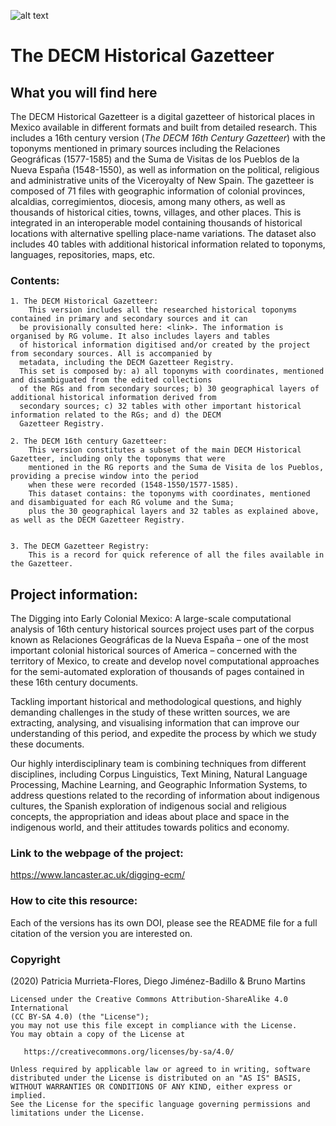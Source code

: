 ![alt text](https://www.lancaster.ac.uk/digging-ecm/wp-content/uploads/2018/04/Logo-sticky-header-345.png  "Digging into Early Colonial Mexico Logo")
# The DECM Historical Gazetteer

## What you will find here
The DECM Historical Gazetteer is a digital gazetteer of historical places in Mexico available in different formats and built from detailed research. This includes a 16th century version (*The DECM 16th Century Gazetteer*) with the toponyms mentioned in primary sources including the Relaciones Geográficas (1577-1585) and the Suma de Visitas de los Pueblos de la Nueva España (1548-1550), as well as information on the political, religious and administrative units of the Viceroyalty of New Spain. 
The gazetteer is composed of 71 files with geographic information of colonial provinces, alcaldias, corregimientos, diocesis, among many others, as well as thousands of historical cities, towns, villages, and other places. This is integrated in an interoperable model containing thousands of historical locations with alternative spelling place-name variations. The dataset also includes 40 tables with additional historical information related to toponyms, languages, repositories, maps, etc.

### Contents:
``` 
1. The DECM Historical Gazetteer: 
	This version includes all the researched historical toponyms contained in primary and secondary sources and it can 
  be provisionally consulted here: <link>. The information is organised by RG volume. It also includes layers and tables 
  of historical information digitised and/or created by the project from secondary sources. All is accompanied by 
  metadata, including the DECM Gazetteer Registry. 
  This set is composed by: a) all toponyms with coordinates, mentioned and disambiguated from the edited collections 
  of the RGs and from secondary sources; b) 30 geographical layers of additional historical information derived from 
  secondary sources; c) 32 tables with other important historical information related to the RGs; and d) the DECM 
  Gazetteer Registry.
  
2. The DECM 16th century Gazetteer:
	This version constitutes a subset of the main DECM Historical Gazetteer, including only the toponyms that were 
	mentioned in the RG reports and the Suma de Visita de los Pueblos, providing a precise window into the period 
	when these were recorded (1548-1550/1577-1585). 
	This dataset contains: the toponyms with coordinates, mentioned and disambiguated for each RG volume and the Suma; 
	plus the 30 geographical layers and 32 tables as explained above, as well as the DECM Gazetteer Registry. 


3. The DECM Gazetteer Registry:
	This is a record for quick reference of all the files available in the Gazetteer.

``` 

## Project information: 
The Digging into Early Colonial Mexico: A large-scale computational analysis of 16th century historical sources project uses part of the corpus known as Relaciones Geográficas de la Nueva España – one of the most important colonial historical sources of America – concerned with the territory of Mexico, to create and develop novel computational approaches for the semi-automated exploration of thousands of pages contained in these 16th century documents.

Tackling important historical and methodological questions, and highly demanding challenges in the study of these written sources, we are extracting, analysing, and visualising information that can improve our understanding of this period, and expedite the process by which we study these documents.

Our highly interdisciplinary team is combining techniques from different disciplines, including Corpus Linguistics, Text Mining, Natural Language Processing, Machine Learning, and Geographic Information Systems, to address questions related to the recording of information about indigenous cultures, the Spanish exploration of indigenous social and religious concepts, the appropriation and ideas about place and space in the indigenous world, and their attitudes towards politics and economy. 

### Link to the webpage of the project: 
https://www.lancaster.ac.uk/digging-ecm/

### How to cite this resource: 
Each of the versions has its own DOI, please see the README file for a full citation of the version you are interested on.

### Copyright
(2020) Patricia Murrieta-Flores, Diego Jiménez-Badillo & Bruno Martins
``` 
Licensed under the Creative Commons Attribution-ShareAlike 4.0 International 
(CC BY-SA 4.0) (the "License");
you may not use this file except in compliance with the License.
You may obtain a copy of the License at

   https://creativecommons.org/licenses/by-sa/4.0/

Unless required by applicable law or agreed to in writing, software
distributed under the License is distributed on an "AS IS" BASIS,
WITHOUT WARRANTIES OR CONDITIONS OF ANY KIND, either express or implied.
See the License for the specific language governing permissions and
limitations under the License.
``` 


